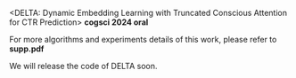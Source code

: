<DELTA: Dynamic Embedding Learning with Truncated Conscious Attention for CTR Prediction> **cogsci 2024 oral**

For more algorithms and experiments details of this work, please refer to **supp.pdf**

We will release the code of DELTA soon.
